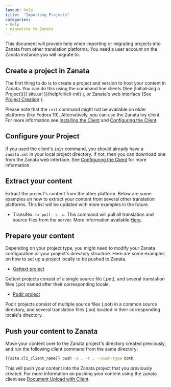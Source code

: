 ```yaml
---
layout: help
title:  "Importing Projects"
categories:
- help
- migrating to Zanata
---
```


This document will provide help when importing or migrating projects into Zanata from other translation platforms. You need a user account on the Zanata instance you will migrate to. 

## Create a project in Zanata

The first thing to do is to create a project and version to host your content in Zanata. You can do this using the command line clients (See [Initialising a Project]({{ site.url }}/help/cli/cli-init) ), or Zanata's web interface (See [Project Creation]({{site.url}}/help/projects/create-project) ).

Please note that the `init` command might not be available on older platforms (like Fedora 19). Alternatively, you can use the Zanata Ivy client. For more information see [Installing the Client]({{site.url}}/help/cli/cli-install) and [Configuring the Client]({{site.url}}/help/cli/cli-configuration).

## Configure your Project

If you used the client's `init` command, you should already have a `zanata.xml` in your local project directory. If not, then you can download one from the Zanata web interface. See [Configuring the Client]({{site.url}}/help/cli/cli-configuration) for more information.

## Extract your content

Extract the project's content from the other platform. Below are some examples on how to extract your content from several other translation platforms. This list will be updated with more examples in the future.

+ Transifex: `tx pull -s -a`. This command will pull all translation and source files from the server. More information available [Here](http://docs.transifex.com/developer/client/pull).

## Prepare your content

Depending on your project type, you might need to modify your Zanata configuration or your project's directory structure. Here are some examples on how to set up a project locally to be pushed to Zanata.

+ [Gettext project]({{site.url}}/help/projects/gettext-example)

Gettext projects consist of a single source file (.pot), and several translation files (.po) named after their corresponding locale. 

+ [Podir project]({{site.url}}/help/projects/podir-example)

Podir projects consist of multiple source files (.pot) in a common source directory, and several translation files (.po) located in their corresponding locale's directory.

## Push your content to Zanata

Move your content over to the Zanata project's directory created previously, and run the following client command from the same directory:

```bash
{{site.cli_client_name}} push -s . -t . --push-type both
```

This will push your content into the Zanata project that you previously created. For more information on pushing your content using the zanata client see [Document Upload with Client]({{site.url}}/help/cli/cli-push).
